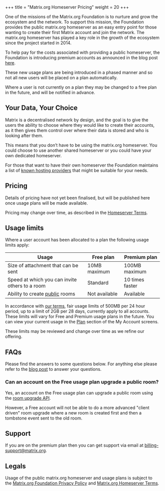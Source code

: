 +++
title = "Matrix.org Homeserver Pricing"
weight = 20
+++

One of the missions of the Matrix.org Foundation is to nurture and grow the ecosystem and the network. To support this mission, the Foundation provides the public matrix.org homeserver as an easy entry point for those wanting to create their first Matrix account and join the network. The matrix.org homeserver has played a key role in the growth of the ecosystem since the project started in 2014.

To help pay for the costs associated with providing a public homeserver, the Foundation is introducing premium accounts as announced in the blog post [here](/blog/2025/06/funding-homeserver-premium).

These new usage plans are being introduced in a phased manner and so not all new users will be placed on a plan automatically.

Where a user is not currently on a plan they may be changed to a free plan in the future, and will be notified in advance.

## Your Data, Your Choice

Matrix is a decentralised network by design, and the goal is to give the users the ability to choose where they would like to create their accounts, as it then gives them control over where their data is stored and who is looking after them.

This means that you don’t have to be using the matrix.org homeserver. You could choose to use another shared homeserver or you could have your own dedicated homeserver.

For those that want to have their own homeserver the Foundation maintains a list of [known hosting providers](/ecosystem/hosting/) that might be suitable for your needs.

## Pricing

Details of pricing have not yet been finalised, but will be published here once usage plans will be made available.

Pricing may change over time, as described in the [Homeserver Terms](/legal/terms-and-conditions#6-payment).

## Usage limits

Where a user account has been allocated to a plan the following usage limits apply:

|Usage|Free plan|Premium plan|
|-|-|-|
|Size of attachment that can be sent|10MB maximum|100MB maximum|
|Speed at which you can invite others to a room|Standard|10 times faster|
|Ability to create [public](https://spec.matrix.org/latest/client-server-api/#mroomjoin_rules) rooms|Not available|Available|

In accordance with [our terms](@/legal/terms-and-conditions.md#7-2-data-limits-and-fair-usage), fair usage limits of 500MB per 24 hour period, up to a limit of 2GB per 28 days, currently apply to all accounts. These limits will vary for Free and Premium usage plans in the future. You can view your current usage in the [Plan](https://account.matrix.org/account?action=org.matrix.plan_management) section of the My Account screens.

These limits may be reviewed and change over time as we refine our offering.

## FAQs

Please find the answers to some questions below. For anything else please refer to the [blog post](@/blog/2025/06/2025-06-11-funding-homeserver-premium.md) to answer your questions.

### Can an account on the Free usage plan upgrade a public room?

Yes, an account on the Free usage plan can upgrade a public room using the [room upgrade API](https://spec.matrix.org/latest/client-server-api/#post_matrixclientv3roomsroomidupgrade).

However, a Free account will not be able to do a more advanced "client driven" room upgrade where a new room is created first and then a tombstone event sent to the old room.

## Support

If you are on the premium plan then you can get support via email at [billing-support@matrix.org](mailto:billing-support@matrix.org).

## Legals

Usage of the public matrix.org homeserver and usage plans is subject to the [Matrix.org Foundation Privacy Policy](/legal/privacy-notice) and [Matrix.org Homeserver Terms](/legal/terms-and-conditions).
